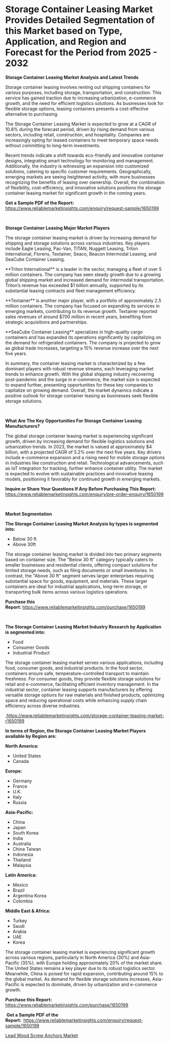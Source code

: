 <p><h1>Storage Container Leasing Market Provides Detailed Segmentation of this Market based on Type, Application, and Region and Forecast for the Period from 2025 - 2032</h1></p><p><strong>Storage Container Leasing Market Analysis and Latest Trends</strong></p>
<p><p>Storage container leasing involves renting out shipping containers for various purposes, including storage, transportation, and construction. This service has gained traction due to increasing urbanization, e-commerce growth, and the need for efficient logistics solutions. As businesses look for flexible storage options, leasing containers presents a cost-effective alternative to purchasing.</p><p>The Storage Container Leasing Market is expected to grow at a CAGR of 10.8% during the forecast period, driven by rising demand from various sectors, including retail, construction, and hospitality. Companies are increasingly opting for leased containers to meet temporary space needs without committing to long-term investments.</p><p>Recent trends indicate a shift towards eco-friendly and innovative container designs, integrating smart technology for monitoring and management. Additionally, the industry is witnessing an expansion into customized solutions, catering to specific customer requirements. Geographically, emerging markets are seeing heightened activity, with more businesses recognizing the benefits of leasing over ownership. Overall, the combination of flexibility, cost-efficiency, and innovative solutions positions the storage container leasing market for significant growth in the coming years.</p></p>
<p><strong>Get a Sample PDF of the Report:&nbsp;</strong> <a href="https://www.reliablemarketinsights.com/enquiry/request-sample/1650199?utm_campaign=2118&utm_medium=2&utm_source=Github&utm_content=ia&utm_term=17022025&utm_id=storage-container-leasing">https://www.reliablemarketinsights.com/enquiry/request-sample/1650199</a></p>
<p>&nbsp;</p>
<p><strong>Storage Container Leasing Major Market Players</strong></p>
<p><p>The storage container leasing market is driven by increasing demand for shipping and storage solutions across various industries. Key players include Eagle Leasing, Pac-Van, TITAN, Nuggett Leasing, Triton International, Florens, Textainer, Seaco, Beacon Intermodal Leasing, and SeaCube Container Leasing.</p><p>**Triton International** is a leader in the sector, managing a fleet of over 5 million containers. The company has seen steady growth due to a growing global shipping market and increased demand for intermodal transportation. Triton’s revenue has exceeded $1 billion annually, supported by its substantial leasing contracts and fleet management efficiency.</p><p>**Textainer** is another major player, with a portfolio of approximately 2.5 million containers. The company has focused on expanding its services in emerging markets, contributing to its revenue growth. Textainer reported sales revenues of around $700 million in recent years, benefiting from strategic acquisitions and partnerships.</p><p>**SeaCube Container Leasing** specializes in high-quality cargo containers and has expanded its operations significantly by capitalizing on the demand for refrigerated containers. The company is projected to grow as global trade increases, targeting a 15% revenue increase over the next five years.</p><p>In summary, the container leasing market is characterized by a few dominant players with robust revenue streams, each leveraging market trends to enhance growth. With the global shipping industry recovering post-pandemic and the surge in e-commerce, the market size is expected to expand further, presenting opportunities for these key companies to capitalize on growing demand. Overall, the market dynamics indicate a positive outlook for storage container leasing as businesses seek flexible storage solutions.</p></p>
<p>&nbsp;</p>
<p><strong>What Are The Key Opportunities For Storage Container Leasing Manufacturers?</strong></p>
<p><p>The global storage container leasing market is experiencing significant growth, driven by increasing demand for flexible logistics solutions and urbanization trends. In 2023, the market is valued at approximately $4 billion, with a projected CAGR of 5.2% over the next five years. Key drivers include e-commerce expansion and a rising need for mobile storage options in industries like construction and retail. Technological advancements, such as IoT integration for tracking, further enhance container utility. The market is expected to evolve with sustainable practices and innovative leasing models, positioning it favorably for continued growth in emerging markets.</p></p>
<p><strong>Inquire or Share Your Questions If Any Before Purchasing This Report:</strong> <a href="https://www.reliablemarketinsights.com/enquiry/pre-order-enquiry/1650199?utm_campaign=2118&utm_medium=2&utm_source=Github&utm_content=ia&utm_term=17022025&utm_id=storage-container-leasing">https://www.reliablemarketinsights.com/enquiry/pre-order-enquiry/1650199</a></p>
<p>&nbsp;</p>
<p><strong>Market Segmentation</strong></p>
<p><strong>The Storage Container Leasing Market Analysis by types is segmented into:</strong></p>
<p><ul><li>Below 30 ft</li><li>Above 30ft</li></ul></p>
<p><p>The storage container leasing market is divided into two primary segments based on container size. The "Below 30 ft" category typically caters to smaller businesses and residential clients, offering compact solutions for limited storage needs, such as filing documents or small inventories. In contrast, the "Above 30 ft" segment serves larger enterprises requiring substantial space for goods, equipment, and materials. These larger containers are ideal for industrial applications, long-term storage, or transporting bulk items across various logistics operations.</p></p>
<p><strong>Purchase this Report:&nbsp;</strong><a href="https://www.reliablemarketinsights.com/purchase/1650199?utm_campaign=2118&utm_medium=2&utm_source=Github&utm_content=ia&utm_term=17022025&utm_id=storage-container-leasing">https://www.reliablemarketinsights.com/purchase/1650199</a></p>
<p>&nbsp;</p>
<p><strong>The Storage Container Leasing Market Industry Research by Application is segmented into:</strong></p>
<p><ul><li>Food</li><li>Consumer Goods</li><li>Industrial Product</li></ul></p>
<p><p>The storage container leasing market serves various applications, including food, consumer goods, and industrial products. In the food sector, containers ensure safe, temperature-controlled transport to maintain freshness. For consumer goods, they provide flexible storage solutions for retail and e-commerce, facilitating efficient inventory management. In the industrial sector, container leasing supports manufacturers by offering versatile storage options for raw materials and finished products, optimizing space and reducing operational costs while enhancing supply chain efficiency across diverse industries.</p></p>
<p><a href="https://www.reliablemarketinsights.com/storage-container-leasing-market-r1650199?utm_campaign=2118&utm_medium=2&utm_source=Github&utm_content=ia&utm_term=17022025&utm_id=storage-container-leasing">&nbsp;https://www.reliablemarketinsights.com/storage-container-leasing-market-r1650199</a></p>
<p><strong>In terms of Region, the Storage Container Leasing Market Players available by Region are:</strong></p>
<p>
    <p> <strong> North America: </strong>
        <ul>
            <li>United States</li>
            <li>Canada</li>
        </ul>
        </p> 
    <p> <strong> Europe: </strong>
        <ul>
            <li>Germany</li>
            <li>France</li>
            <li>U.K.</li>
            <li>Italy</li>
            <li>Russia</li>
        </ul>
        </p> 
    <p> <strong> Asia-Pacific: </strong>
        <ul>
            <li>China</li>
            <li>Japan</li>
            <li>South Korea</li>
            <li>India</li>
            <li>Australia</li>
            <li>China Taiwan</li>
            <li>Indonesia</li>
            <li>Thailand</li>
            <li>Malaysia</li>
        </ul>
        </p> 
    <p> <strong> Latin America: </strong>
        <ul>
            <li>Mexico</li>
            <li>Brazil</li>
            <li>Argentina Korea</li>
            <li>Colombia</li>
        </ul>
        </p> 
    <p> <strong> Middle East & Africa: </strong>
        <ul>
            <li>Turkey</li>
            <li>Saudi</li>
            <li>Arabia</li>
            <li>UAE</li>
            <li>Korea</li>
        </ul>
    </p>
    </p>
<p><p>The storage container leasing market is experiencing significant growth across various regions, particularly in North America (30%) and Asia-Pacific (35%), with Europe holding approximately 20% of the market share. The United States remains a key player due to its robust logistics sector. Meanwhile, China is poised for rapid expansion, contributing around 15% to the global market. As demand for flexible storage solutions increases, Asia-Pacific is expected to dominate, driven by urbanization and e-commerce growth.</p></p>
<p><strong>Purchase this Report: </strong><a href="https://www.reliablemarketinsights.com/purchase/1650199?utm_campaign=2118&utm_medium=2&utm_source=Github&utm_content=ia&utm_term=17022025&utm_id=storage-container-leasing">https://www.reliablemarketinsights.com/purchase/1650199</a></p>
<p>&nbsp;<strong>Get a Sample PDF of the Report:&nbsp;&nbsp;</strong><a href="https://www.reliablemarketinsights.com/enquiry/request-sample/1650199?utm_campaign=2118&utm_medium=2&utm_source=Github&utm_content=ia&utm_term=17022025&utm_id=storage-container-leasing">https://www.reliablemarketinsights.com/enquiry/request-sample/1650199</a></p>
<p><strong></strong></p>
<p><p><a href="https://github.com/sca704osol/Market-Research-Report-List-1/blob/main/lead-wood-screw-anchors-market.md?utm_campaign=2118&utm_medium=2&utm_source=Github&utm_content=ia&utm_term=17022025&utm_id=storage-container-leasing">Lead Wood Screw Anchors Market</a></p></p>